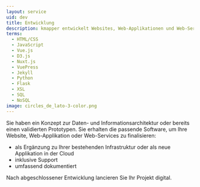 ```yaml
---
layout: service
uid: dev
title: Entwicklung
description: kmapper entwickelt Websites, Web-Applikationen und Web-Services
terms: 
  - HTML/CSS
  - JavaScript
  - Vue.js
  - D3.js
  - Nuxt.js
  - VuePress
  - Jekyll
  - Python
  - Flask
  - XSL
  - SQL
  - NoSQL
image: circles_de_lato-3-color.png
---
```


Sie haben ein Konzept zur Daten- und Informationsarchitektur oder bereits einen validierten Prototypen. Sie erhalten die passende Software, um Ihre Website, Web-Applikation oder Web-Services zu finalisieren: 

- als Ergänzung zu Ihrer bestehenden Infrastruktur oder als neue Applikation in der Cloud 
- inklusive Support 
- umfassend dokumentiert 

Nach abgeschlossener Entwicklung lancieren Sie Ihr Projekt digital. 
